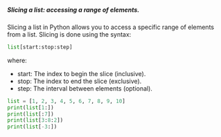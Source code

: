 ##### Slicing a list: accessing a range of elements.

Slicing a list in Python allows you to access a specific range of elements from a list. Slicing is done using the syntax:

```python
list[start:stop:step]
```
where:
- start: The index to begin the slice (inclusive).
- stop: The index to end the slice (exclusive).
- step: The interval between elements (optional).

```python
list = [1, 2, 3, 4, 5, 6, 7, 8, 9, 10]
print(list[1:])
print(list[:7])
print(list[3:8:2])
print(list[-3:])
```

